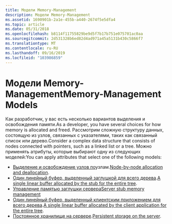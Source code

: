```yaml
---
title: Модели Memory-Management
description: Модели Memory-Management
ms.assetid: 1690901b-2a1e-455b-a440-2674f5e5dfa4
ms.topic: article
ms.date: 05/31/2018
ms.openlocfilehash: b8114f11755829be9d5f7b17b751e075701ac0aa
ms.sourcegitcommit: 2d531328b6ed82d4ad971a45a5131b430c5866f7
ms.translationtype: MT
ms.contentlocale: ru-RU
ms.lasthandoff: 09/16/2019
ms.locfileid: "103986859"
---
```

# <a name="memory-management-models"></a><span data-ttu-id="3176f-103">Модели Memory-Management</span><span class="sxs-lookup"><span data-stu-id="3176f-103">Memory-Management Models</span></span>

<span data-ttu-id="3176f-104">Как разработчик, у вас есть несколько вариантов выделения и освобождения памяти.</span><span class="sxs-lookup"><span data-stu-id="3176f-104">As a developer, you have several choices for how memory is allocated and freed.</span></span> <span data-ttu-id="3176f-105">Рассмотрим сложную структуру данных, состоящую из узлов, связанных с указателями, таких как связанный список или дерево.</span><span class="sxs-lookup"><span data-stu-id="3176f-105">Consider a complex data structure that consists of nodes connected with pointers, such as a linked list or a tree.</span></span> <span data-ttu-id="3176f-106">Можно применять атрибуты, которые выбирают одну из следующих моделей:</span><span class="sxs-lookup"><span data-stu-id="3176f-106">You can apply attributes that select one of the following models:</span></span>

-   <span data-ttu-id="3176f-107">[Выделение и освобождение узлов по](node-by-node-allocation-and-deallocation.md)узлам.</span><span class="sxs-lookup"><span data-stu-id="3176f-107">[Node-by-node allocation and deallocation](node-by-node-allocation-and-deallocation.md).</span></span>
-   <span data-ttu-id="3176f-108">[Один линейный буфер, выделенный заглушкой для всего дерева](stub-allocated-buffers.md).</span><span class="sxs-lookup"><span data-stu-id="3176f-108">[A single linear buffer allocated by the stub for the entire tree](stub-allocated-buffers.md).</span></span>
-   [<span data-ttu-id="3176f-109">Управление памятью заглушки сервера</span><span class="sxs-lookup"><span data-stu-id="3176f-109">Server stub memory management</span></span>](server-stub-memory-management.md)
-   <span data-ttu-id="3176f-110">[Один линейный буфер, выделенный клиентским приложением для всего дерева](application-allocated-buffer.md).</span><span class="sxs-lookup"><span data-stu-id="3176f-110">[A single linear buffer allocated by the client application for the entire tree](application-allocated-buffer.md).</span></span>
-   <span data-ttu-id="3176f-111">[Постоянное хранилище на сервере](persistent-storage-on-the-server.md).</span><span class="sxs-lookup"><span data-stu-id="3176f-111">[Persistent storage on the server](persistent-storage-on-the-server.md).</span></span>

 

 





